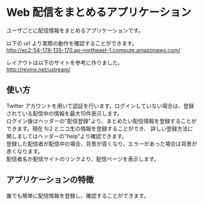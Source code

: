 Web 配信をまとめるアプリケーション
====

ユーザごとに配信情報をまとめるアプリケーションです。

以下の url より実際の動作を確認することができます。  
<http://ec2-54-178-135-170.ap-northeast-1.compute.amazonaws.com/>

レイアウトは以下のサイトを参考に作りました。  
<http://revinx.net/ustream/>

## 使い方
Twitter アカウントを用いて認証を行います。ログインしていない場合は、登録されている配信中の情報を最大10件表示します。  
ログイン後はヘッダーの"配信登録"より、まとめたい配信情報を登録することができます。現在 fc2 とニコ生の情報を登録することができ、
詳しい登録方法に関しましてはヘッダーの"help"より確認できます。  
登録した配信者が配信中の場合、背景が青くなり、エラーがあった場合は背景が赤くなります。  
配信者名か配信サイトのリンクより、配信ページを表示します。

## アプリケーションの特徴
誰でも簡単に配信情報を登録し、確認することができます。
